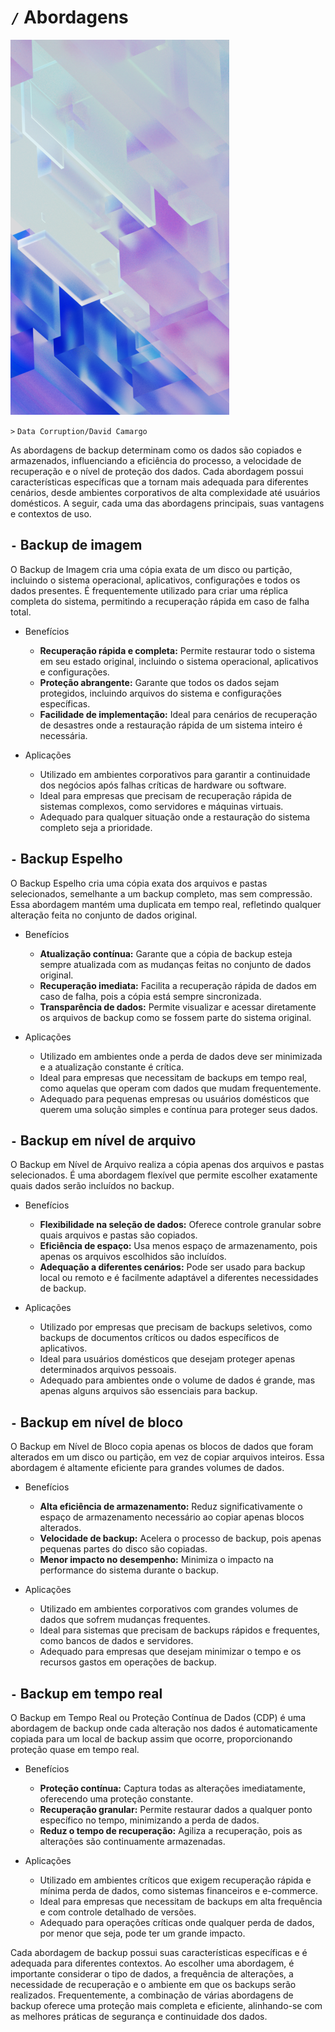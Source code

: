 # `/` Abordagens

![](/DataBackup/Image.png)

`>` `Data Corruption/David Camargo`

As abordagens de backup determinam como os dados são copiados e armazenados, influenciando a eficiência do processo, a velocidade de recuperação e o nível de proteção dos dados. Cada abordagem possui características específicas que a tornam mais adequada para diferentes cenários, desde ambientes corporativos de alta complexidade até usuários domésticos. A seguir, cada uma das abordagens principais, suas vantagens e contextos de uso.

## `-` Backup de imagem
O Backup de Imagem cria uma cópia exata de um disco ou partição, incluindo o sistema operacional, aplicativos, configurações e todos os dados presentes. É frequentemente utilizado para criar uma réplica completa do sistema, permitindo a recuperação rápida em caso de falha total.

- Benefícios
    - **Recuperação rápida e completa:** Permite restaurar todo o sistema em seu estado original, incluindo o sistema operacional, aplicativos e configurações.
    - **Proteção abrangente:** Garante que todos os dados sejam protegidos, incluindo arquivos do sistema e configurações específicas.
    - **Facilidade de implementação:** Ideal para cenários de recuperação de desastres onde a restauração rápida de um sistema inteiro é necessária.

- Aplicações
    - Utilizado em ambientes corporativos para garantir a continuidade dos negócios após falhas críticas de hardware ou software.
    - Ideal para empresas que precisam de recuperação rápida de sistemas complexos, como servidores e máquinas virtuais.
    - Adequado para qualquer situação onde a restauração do sistema completo seja a prioridade.

## `-` Backup Espelho
O Backup Espelho cria uma cópia exata dos arquivos e pastas selecionados, semelhante a um backup completo, mas sem compressão. Essa abordagem mantém uma duplicata em tempo real, refletindo qualquer alteração feita no conjunto de dados original.

- Benefícios
    - **Atualização contínua:** Garante que a cópia de backup esteja sempre atualizada com as mudanças feitas no conjunto de dados original.
    - **Recuperação imediata:** Facilita a recuperação rápida de dados em caso de falha, pois a cópia está sempre sincronizada.
    - **Transparência de dados:** Permite visualizar e acessar diretamente os arquivos de backup como se fossem parte do sistema original.

- Aplicações
    - Utilizado em ambientes onde a perda de dados deve ser minimizada e a atualização constante é crítica.
    - Ideal para empresas que necessitam de backups em tempo real, como aquelas que operam com dados que mudam frequentemente.
    - Adequado para pequenas empresas ou usuários domésticos que querem uma solução simples e contínua para proteger seus dados.

## `-` Backup em nível de arquivo
O Backup em Nível de Arquivo realiza a cópia apenas dos arquivos e pastas selecionados. É uma abordagem flexível que permite escolher exatamente quais dados serão incluídos no backup.

- Benefícios
    - **Flexibilidade na seleção de dados:** Oferece controle granular sobre quais arquivos e pastas são copiados.
    - **Eficiência de espaço:** Usa menos espaço de armazenamento, pois apenas os arquivos escolhidos são incluídos.
    - **Adequação a diferentes cenários:** Pode ser usado para backup local ou remoto e é facilmente adaptável a diferentes necessidades de backup.

- Aplicações
    - Utilizado por empresas que precisam de backups seletivos, como backups de documentos críticos ou dados específicos de aplicativos.
    - Ideal para usuários domésticos que desejam proteger apenas determinados arquivos pessoais.
    - Adequado para ambientes onde o volume de dados é grande, mas apenas alguns arquivos são essenciais para backup.

## `-` Backup em nível de bloco
O Backup em Nível de Bloco copia apenas os blocos de dados que foram alterados em um disco ou partição, em vez de copiar arquivos inteiros. Essa abordagem é altamente eficiente para grandes volumes de dados.

- Benefícios
    - **Alta eficiência de armazenamento:** Reduz significativamente o espaço de armazenamento necessário ao copiar apenas blocos alterados.
    - **Velocidade de backup:** Acelera o processo de backup, pois apenas pequenas partes do disco são copiadas.
    - **Menor impacto no desempenho:** Minimiza o impacto na performance do sistema durante o backup.

- Aplicações
    - Utilizado em ambientes corporativos com grandes volumes de dados que sofrem mudanças frequentes.
    - Ideal para sistemas que precisam de backups rápidos e frequentes, como bancos de dados e servidores.
    - Adequado para empresas que desejam minimizar o tempo e os recursos gastos em operações de backup.

## `-` Backup em tempo real
O Backup em Tempo Real ou Proteção Contínua de Dados (CDP) é uma abordagem de backup onde cada alteração nos dados é automaticamente copiada para um local de backup assim que ocorre, proporcionando proteção quase em tempo real.

- Benefícios
    - **Proteção contínua:** Captura todas as alterações imediatamente, oferecendo uma proteção constante.
    - **Recuperação granular:** Permite restaurar dados a qualquer ponto específico no tempo, minimizando a perda de dados.
    - **Reduz o tempo de recuperação:** Agiliza a recuperação, pois as alterações são continuamente armazenadas.

- Aplicações
    - Utilizado em ambientes críticos que exigem recuperação rápida e mínima perda de dados, como sistemas financeiros e e-commerce.
    - Ideal para empresas que necessitam de backups em alta frequência e com controle detalhado de versões.
    - Adequado para operações críticas onde qualquer perda de dados, por menor que seja, pode ter um grande impacto.

Cada abordagem de backup possui suas características específicas e é adequada para diferentes contextos. Ao escolher uma abordagem, é importante considerar o tipo de dados, a frequência de alterações, a necessidade de recuperação e o ambiente em que os backups serão realizados. Frequentemente, a combinação de várias abordagens de backup oferece uma proteção mais completa e eficiente, alinhando-se com as melhores práticas de segurança e continuidade dos dados.
